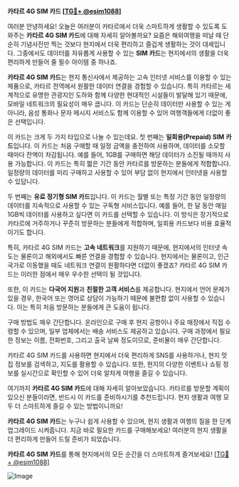 **카타르 4G SIM 카드 [[TG💪+ @esim1088](https://t.me/s/esim1088)]**

여러분 안녕하세요! 오늘은 여러분이 카타르에서 더욱 스마트하게 생활할 수 있도록 도와주는 **카타르 4G SIM 카드**에 대해 자세히 알아볼까요? 요즘은 해외여행을 떠날 때 단순히 기념사진만 찍는 것보다 현지에서 더욱 편리하고 즐겁게 생활하는 것이 대세입니다. 그중에서도 데이터를 자유롭게 사용할 수 있는 **SIM 카드**는 현지에서의 생활을 더욱 편리하게 만들어 줄 필수 아이템 중 하나죠.

**카타르 4G SIM 카드**는 현지 통신사에서 제공하는 고속 인터넷 서비스를 이용할 수 있는 제품으로, 카타르 전역에서 원활한 데이터 연결을 경험할 수 있습니다. 특히 카타르는 세계적으로 유명한 관광지인 도하와 함께 다양한 현대적인 시설들이 발달해 있기 때문에, 모바일 네트워크의 필요성이 매우 큽니다. 이 카드는 단순히 데이터만 사용할 수 있는 게 아니라, 음성 통화나 문자 메시지 서비스도 함께 이용할 수 있어 여행객들에게 더없이 좋은 선택입니다.

이 카드는 크게 두 가지 타입으로 나눌 수 있는데요. 첫 번째는 **일회용(Prepaid) SIM 카드**입니다. 이 카드는 처음 구매할 때 일정 금액을 충전하여 사용하며, 데이터를 소모할 때마다 잔액이 차감됩니다. 예를 들어, 1GB를 구매하면 해당 데이터가 소진될 때까지 사용 가능합니다. 이 카드는 특히 짧은 기간 동안 카타르를 방문하는 분들에게 적합합니다. 일정량의 데이터를 미리 구매하고 사용할 수 있어 부담 없이 현지에서 인터넷을 사용할 수 있답니다.

두 번째는 **유료 정기형 SIM 카드**입니다. 이 카드는 월별 또는 특정 기간 동안 일정량의 데이터를 지속적으로 사용할 수 있는 구독형 서비스입니다. 예를 들어, 한 달 동안 매일 1GB씩 데이터를 사용하고 싶다면 이 카드를 선택할 수 있습니다. 이 방식은 장기적으로 카타르에 거주하거나 꾸준히 방문하는 분들에게 적합하며, 일회용 카드보다 비용 효율적이기도 합니다.

특히, 카타르 4G SIM 카드는 **고속 네트워크**를 지원하기 때문에, 현지에서의 인터넷 속도는 물론이고 해외에서도 빠른 연결을 경험할 수 있습니다. 현지에서는 물론이고, 인근 국가로 이동했을 때도 네트워크 연결이 원활하다면 더없이 좋겠죠? 카타르 4G SIM 카드는 이러한 점에서 매우 우수한 선택이 될 것입니다.

또한, 이 카드는 **다국어 지원**과 **친절한 고객 서비스**를 제공합니다. 현지에서 언어 문제가 있을 경우, 한국어 또는 영어로 상담이 가능하기 때문에 불편함 없이 사용할 수 있습니다. 이는 특히 처음 방문하는 분들에게 큰 도움이 됩니다.

구매 방법도 매우 간단합니다. 온라인으로 구매 후 현지 공항이나 주요 매장에서 직접 수령할 수 있으며, 일부 업체에서는 배송 서비스도 제공하고 있습니다. 구매 과정에서 필요한 정보는 이름, 전화번호, 그리고 출국 날짜 정도이므로, 준비물이 매우 간단합니다.

카타르 4G SIM 카드를 사용하면 현지에서 더욱 편리하게 SNS를 사용하거나, 현지 맛집 정보를 검색하고, 지도를 활용할 수 있습니다. 또한, 현지의 다양한 이벤트나 쇼핑 정보를 실시간으로 확인할 수 있어 더욱 알차게 여행을 즐길 수 있습니다.

여기까지 **카타르 4G SIM 카드**에 대해 자세히 알아보았습니다. 카타르를 방문할 계획이 있으신 분들이라면, 반드시 이 카드를 준비하시기를 추천드립니다. 현지 생활과 여행 모두 더 스마트하게 즐길 수 있는 방법이니까요!

**카타르 4G SIM 카드**는 누구나 쉽게 사용할 수 있으며, 현지 생활과 여행의 질을 한 단계 업그레이드 시켜줍니다. 지금 바로 필요한 카드를 구매해보세요! 여러분의 현지 생활을 더 편리하게 만들어 드릴 준비가 되었습니다.

**카타르 4G SIM 카드**를 통해 현지에서의 모든 순간을 더 스마트하게 즐겨보세요! [[TG💪+ @esim1088](https://t.me/s/esim1088)]

![Image](https://i.postimg.cc/Y0z9fWf4/image.png)